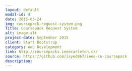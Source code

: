```yaml
---
layout: default
modal-id: 4
date: 2015-05-24
img: coursepack-request-system.png
Title: Coursepack Request System
alt: image-alt
project-date: September 2015
client: Start Bootstrap
category: Web Development
link: http://coursepacks.ieeecarleton.ca/
source: https://github.com/isyed867/ieee-cu-coursepack
description: 
---
```

